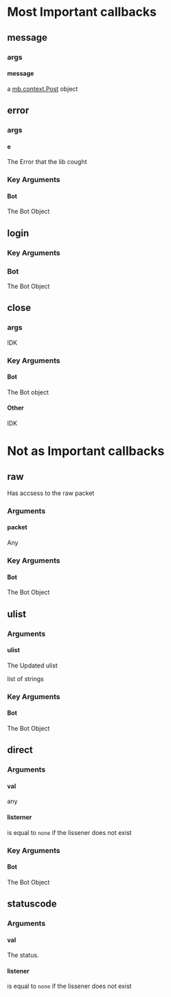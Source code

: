 # Most Important callbacks

## message

### args

#### message

a [mb.context.Post](./post.md) object

## error

### args

#### e

The Error that the lib cought


### Key Arguments

####  Bot

The Bot Object

## login

### Key Arguments

### Bot

The Bot Object

## close

### args

IDK

### Key Arguments

#### Bot

The Bot object

#### Other 

IDK

# Not as Important callbacks

## __raw__ 

Has accsess to the raw packet

### Arguments

#### packet

Any

### Key Arguments

#### Bot

The Bot Object

## ulist

### Arguments

#### ulist

The Updated ulist

list of strings

### Key Arguments

#### Bot

The Bot Object

## direct

### Arguments

#### val 

any

#### listerner

is equal to `none` if the lissener does not exist
 

### Key Arguments

#### Bot

The Bot Object


## statuscode

### Arguments

#### val

The status.

#### listener 

is equal to `none` if the lissener does not exist


